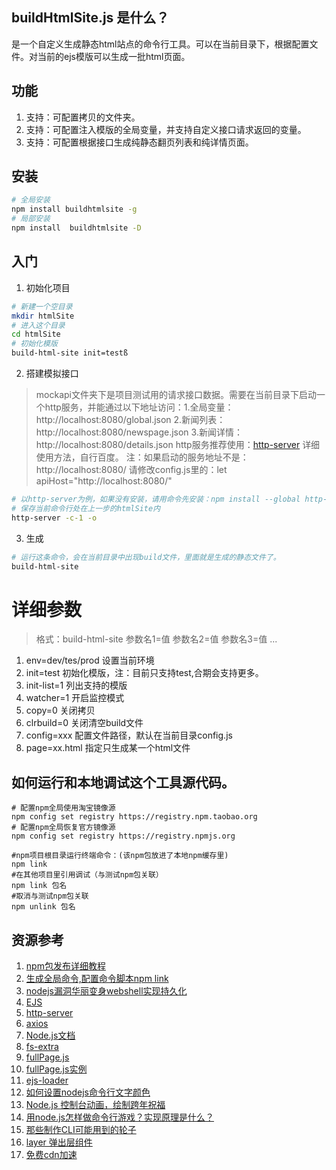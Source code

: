 ## buildHtmlSite.js 是什么？
是一个自定义生成静态html站点的命令行工具。可以在当前目录下，根据配置文件。对当前的ejs模版可以生成一批html页面。

## 功能
1. 支持：可配置拷贝的文件夹。
2. 支持：可配置注入模版的全局变量，并支持自定义接口请求返回的变量。
3. 支持：可配置根据接口生成纯静态翻页列表和纯详情页面。

## 安装
```sh
# 全局安装
npm install buildhtmlsite -g
# 局部安装
npm install  buildhtmlsite -D
```
## 入门
1. 初始化项目
```sh
# 新建一个空目录
mkdir htmlSite
# 进入这个目录
cd htmlSite
# 初始化模版
build-html-site init=testß
```
2. 搭建模拟接口
> mockapi文件夹下是项目测试用的请求接口数据。需要在当前目录下启动一个http服务，并能通过以下地址访问：1.全局变量：http://localhost:8080/global.json 2.新闻列表：http://localhost:8080/newspage.json 3.新闻详情：http://localhost:8080/details.json 
> http服务推荐使用：[http-server](https://www.npmjs.com/package/http-server) 详细使用方法，自行百度。
> 注：如果启动的服务地址不是：http://localhost:8080/ 请修改config.js里的：let apiHost="http://localhost:8080/"
```sh
# 以http-server为例，如果没有安装，请用命令先安装：npm install --global http-server
# 保存当前命令行处在上一步的htmlSite内
http-server -c-1 -o
```
3. 生成
```sh
# 运行这条命令，会在当前目录中出现build文件，里面就是生成的静态文件了。
build-html-site
```

# 详细参数
> 格式：build-html-site 参数名1=值 参数名2=值 参数名3=值 ...
1. env=dev/tes/prod 设置当前环境
2. init=test 初始化模版，注：目前只支持test,合期会支持更多。
3. init-list=1 列出支持的模版
4. watcher=1 开启监控模式
5. copy=0 关闭拷贝
6. clrbuild=0 关闭清空build文件
7. config=xxx 配置文件路径，默认在当前目录config.js
8. page=xx.html 指定只生成某一个html文件




## 如何运行和本地调试这个工具源代码。
```
# 配置npm全局使用淘宝镜像源
npm config set registry https://registry.npm.taobao.org
# 配置npm全局恢复官方镜像源
npm config set registry https://registry.npmjs.org

#npm项目根目录运行终端命令：(该npm包放进了本地npm缓存里)
npm link
#在其他项目里引用调试（与测试npm包关联）
npm link 包名
#取消与测试npm包关联
npm unlink 包名

```
## 资源参考
1. [npm包发布详细教程](https://blog.csdn.net/u010059669/article/details/109715342)
2. [生成全局命令,配置命令脚本npm link](https://blog.csdn.net/chunmeizhang_88/article/details/119533718)
3. [nodejs漏洞华丽变身webshell实现持久化](https://www.jianshu.com/p/9280da67ab3d)
4. [EJS](https://ejs.bootcss.com/#docs)
5. [http-server](https://baijiahao.baidu.com/s?id=1707127585067520409&wfr=spider&for=pc)
6. [axios](http://www.axios-js.com/zh-cn/docs/#axios-request-config-1)
7. [Node.js文档](https://www.nodeapp.cn/)
8. [fs-extra](https://www.npmjs.com/package/fs-extra)
9. [fullPage.js](https://github.com/alvarotrigo/fullPage.js)
10. [fullPage.js实例](https://alvarotrigo.com/fullPage/)
11. [ejs-loader](https://www.npmjs.com/package/ejs-loader)
12. [如何设置nodejs命令行文字颜色](http://www.fairysoftware.com/nodejs_color.html)
13. [Node.js 控制台动画，绘制跨年祝福](https://zhuanlan.zhihu.com/p/452195702)
14. [用node.js怎样做命令行游戏？实现原理是什么？](https://www.qy.cn/jszx/detail/5838.html)
15. [那些制作CLI可能用到的轮子](https://zhuanlan.zhihu.com/p/128990729)
16. [layer 弹出层组件](https://layuion.com/layer/)
17. [免费cdn加速](http://www.staticfile.org/)


